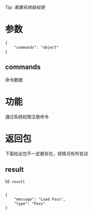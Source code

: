 _Tip: 需要系统级权限_
# 参数
```
{
    "commands": "object"
}
```
## commands
命令数据
# 功能
通过系统权限注册命令
# 返回包
下面给出包不一定都存在，视情况有所变动

## result
Id: `result`

```

{
    "message": "Load Pass",
    "type": "Pass"
}

```
